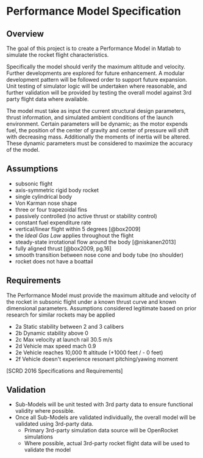 # Performance Model Specification

## Overview 
The goal of this project is to create a Performance Model in Matlab to simulate the rocket flight characteristics.

Specifically the model should verify the maximum altitude and velocity.
Further developments are explored for future enhancement. 
A modular development pattern will be followed order to support future expansion. 
Unit testing of simulator logic will be undertaken where reasonable, and further validation will be provided by testing the overall model against 3rd party flight data where available.

The model must take as input the current structural design parameters, thrust information, and simulated ambient conditions of the launch environment.
Certain parameters will be dynamic; as the motor expends fuel, the position of the center of gravity and center of pressure will shift with decreasing mass. 
Additionally the moments of inertia will be altered. 
These dynamic parameters must be considered to maximize the accuracy of the model.

## Assumptions

- subsonic flight
- axis-symmetric rigid body rocket
- single cylindrical body 
- Von Karman nose shape
- three or four trapezoidal fins 
- passively controlled (no active thrust or stability control)
- constant fuel expenditure rate
- vertical/linear flight within 5 degrees [@box2009]
- the *Ideal Gas Law* applies throughout the flight
- steady-state irrotational flow around the body [@niskanen2013]
- fully aligned thrust [@box2009, pg.16]
- smooth transition between nose cone and body tube (no shoulder)
- rocket does not have a boattail

## Requirements
The Performance Model must provide the maximum altitude and velocity of the rocket in subsonic flight under a known thrust curve and known dimensional parameters. Assumptions considered legitimate based on prior research for similar rockets may be applied

- 2a Static stability between 2 and 3 calibers 
- 2b Dynamic stability above 0 
- 2c Max velocity at launch rail 30.5 m/s 
- 2d Vehicle max speed mach 0.9 
- 2e Vehicle reaches 10,000 ft altitude (+1000 feet / - 0 feet)
- 2f Vehicle doesn't experience resonant pitching/yawing moment

[SCRD 2016 Specifications and Requirements]

## Validation

- Sub-Models will be unit tested with 3rd party data to ensure functional validity where possible.
- Once all Sub-Models are validated individually, the overall model will be validated using 3rd-party data.
    - Primary 3rd-party simulation data source will be OpenRocket simulations
    - Where possible, actual 3rd-party rocket flight data will be used to validate the model

